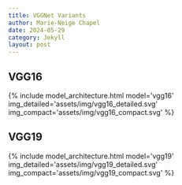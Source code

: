 ```yaml
---
title: VGGNet Variants
author: Marie-Neige Chapel
date: 2024-05-29
category: Jekyll
layout: post
---
```


## VGG16

{% include model_architecture.html model='vgg16' img_detailed='assets/img/vgg16_detailed.svg' img_compact='assets/img/vgg16_compact.svg' %}

## VGG19

{% include model_architecture.html model='vgg19' img_detailed='assets/img/vgg19_detailed.svg' img_compact='assets/img/vgg19_compact.svg' %}

